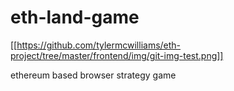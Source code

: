# eth-land-game
[[https://github.com/tylermcwilliams/eth-project/tree/master/frontend/img/git-img-test.png]]

ethereum based browser strategy game
